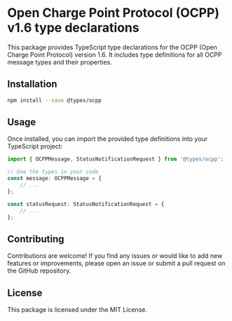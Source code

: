 # Open Charge Point Protocol (OCPP) v1.6 type declarations

This package provides TypeScript type declarations for the OCPP (Open Charge Point Protocol) version 1.6. It includes type definitions for all OCPP message types and their properties.

## Installation

```bash
npm install --save @types/ocpp
```

## Usage

Once installed, you can import the provided type definitions into your TypeScript project:

```typescript
import { OCPPMessage, StatusNotificationRequest } from '@types/ocpp';

// Use the types in your code
const message: OCPPMessage = {
    // ...
};

const statusRequest: StatusNotificationRequest = {
    // ...
};
```

## Contributing

Contributions are welcome! If you find any issues or would like to add new features or improvements, please open an issue or submit a pull request on the GitHub repository.

## License
This package is licensed under the MIT License.